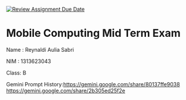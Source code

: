 [![Review Assignment Due Date](https://classroom.github.com/assets/deadline-readme-button-22041afd0340ce965d47ae6ef1cefeee28c7c493a6346c4f15d667ab976d596c.svg)](https://classroom.github.com/a/88Jgrsmc)
# Mobile Computing Mid Term Exam
Name : Reynaldi Aulia Sabri

NIM  : 1313623043

Class: B 

Gemini Prompt History:https://gemini.google.com/share/80137ffe9038
https://gemini.google.com/share/2b305ed25f2e

